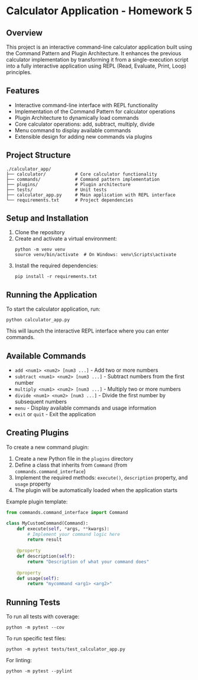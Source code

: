 # Calculator Application - Homework 5

## Overview

This project is an interactive command-line calculator application built using the Command Pattern and Plugin Architecture. It enhances the previous calculator implementation by transforming it from a single-execution script into a fully interactive application using REPL (Read, Evaluate, Print, Loop) principles.

## Features

- Interactive command-line interface with REPL functionality
- Implementation of the Command Pattern for calculator operations
- Plugin Architecture to dynamically load commands
- Core calculator operations: add, subtract, multiply, divide
- Menu command to display available commands
- Extensible design for adding new commands via plugins

## Project Structure

```
./calculator_app/
├── calculator/           # Core calculator functionality
├── commands/             # Command pattern implementation
├── plugins/              # Plugin architecture
├── tests/                # Unit tests
├── calculator_app.py     # Main application with REPL interface
└── requirements.txt      # Project dependencies
```

## Setup and Installation

1. Clone the repository
2. Create and activate a virtual environment:
   ```
   python -m venv venv
   source venv/bin/activate  # On Windows: venv\Scripts\activate
   ```
3. Install the required dependencies:
   ```
   pip install -r requirements.txt
   ```

## Running the Application

To start the calculator application, run:

```
python calculator_app.py
```

This will launch the interactive REPL interface where you can enter commands.

## Available Commands

- `add <num1> <num2> [num3 ...]` - Add two or more numbers
- `subtract <num1> <num2> [num3 ...]` - Subtract numbers from the first number
- `multiply <num1> <num2> [num3 ...]` - Multiply two or more numbers
- `divide <num1> <num2> [num3 ...]` - Divide the first number by subsequent numbers
- `menu` - Display available commands and usage information
- `exit` or `quit` - Exit the application

## Creating Plugins

To create a new command plugin:

1. Create a new Python file in the `plugins` directory
2. Define a class that inherits from `Command` (from `commands.command_interface`)
3. Implement the required methods: `execute()`, `description` property, and `usage` property
4. The plugin will be automatically loaded when the application starts

Example plugin template:

```python
from commands.command_interface import Command

class MyCustomCommand(Command):
    def execute(self, *args, **kwargs):
        # Implement your command logic here
        return result
    
    @property
    def description(self):
        return "Description of what your command does"
    
    @property
    def usage(self):
        return "mycommand <arg1> <arg2>"
```

## Running Tests

To run all tests with coverage:

```
python -m pytest --cov
```

To run specific test files:

```
python -m pytest tests/test_calculator_app.py
```

For linting:

```
python -m pytest --pylint
```
